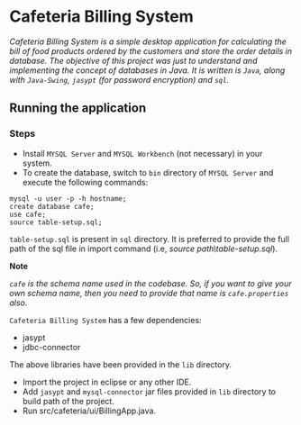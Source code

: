 # Cafeteria Billing System

*Cafeteria Billing System is a simple desktop application for calculating the bill of food products ordered by the customers and store the order details in database. The objective of this project was just to understand and implementing the concept of databases in Java. It is written is `Java`, along with `Java-Swing`, `jasypt` (for password encryption) and `sql`.* 

## Running the application

### Steps
* Install `MYSQL Server` and `MYSQL Workbench` (not necessary) in your system.
* To create the database, switch to `bin` directory of `MYSQL Server` and execute the following commands:

````
mysql -u user -p -h hostname;
create database cafe;
use cafe;
source table-setup.sql;
````
`table-setup.sql` is present in `sql` directory. It is preferred to provide the full path of the sql file in import command (i.e, *source path\table-setup.sql*).

**Note**

*`cafe` is the schema name used in the codebase. So, if you want to give your own schema name, then you need to provide that name is `cafe.properties` also.*

`Cafeteria Billing System` has a few dependencies:
* jasypt
* jdbc-connector

The above libraries have been provided in the `lib` directory.

* Import the project in eclipse or any other IDE.
* Add `jasypt` and `mysql-connector` jar files provided in `lib` directory to build path of the project.
* Run src/cafeteria/ui/BillingApp.java.
